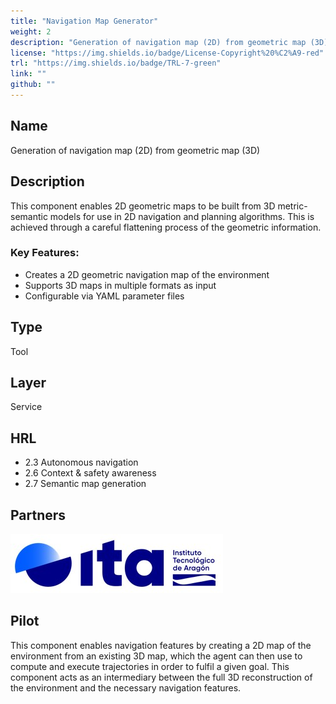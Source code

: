 ```yaml
---
title: "Navigation Map Generator"
weight: 2
description: "Generation of navigation map (2D) from geometric map (3D)"
license: "https://img.shields.io/badge/License-Copyright%20%C2%A9-red"
trl: "https://img.shields.io/badge/TRL-7-green"
link: ""
github: ""
---
```


## Name
Generation of navigation map (2D) from geometric map (3D)

## Description
This component enables 2D geometric maps to be built from 3D metric-semantic models for use in 2D navigation and planning algorithms. This is achieved through a careful flattening process of the geometric information.

### Key Features:
- Creates a 2D geometric navigation map of the environment
- Supports 3D maps in multiple formats as input
- Configurable via YAML parameter files

## Type
Tool

## Layer
Service

## HRL
-	2.3 Autonomous navigation
-	2.6 Context & safety awareness
-	2.7 Semantic map generation


## Partners
![ITA Logo](/images/ita/italogo.jpg)

## Pilot

This component enables navigation features by creating a 2D map of the environment from an existing 3D map, which the agent can then use to compute and execute trajectories in order to fulfil a given goal. This component acts as an intermediary between the full 3D reconstruction of the environment and the necessary navigation features.
